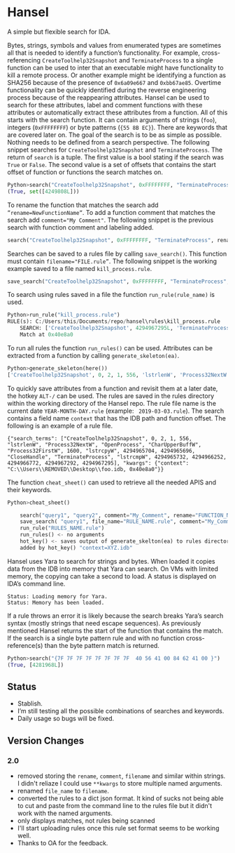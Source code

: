 # Hansel 
A simple but flexible search for IDA. 

Bytes, strings, symbols and values from enumerated types are sometimes all that is needed to identify a function’s functionality. For example, cross-referencing `CreateToolhelp32Snapshot` and `TerminateProcess` to a single function can be used to inter that an executable might have functionality to kill a remote process. Or another example might be identifying a function as SHA256 because of the presence of `0x6a09e667` and `0xbb67ae85`. Overtime functionality can be quickly identified during the reverse engineering process because of the reappearing attributes. Hansel can be used to search for these attributes, label and comment functions with these attributes or automatically extract these attributes from a function. All of this starts with the search function. It can contain arguments of strings (`foo`), integers (`0xFFFFFFFF`) or byte patterns (`{55 8B EC}`). There are keywords that are covered later on. The goal of the search is to be as simple as possible. Nothing needs to be defined from a search perspective. The following snippet searches for `CreateToolhelp32Snapshot` and `TerminateProcess`. The return of `search` is a tuple. The first value is a bool stating if the search was `True` or `False`. The second value is a set of offsets that contains the start offset of function or functions the search matches on. 

```python
Python>search("CreateToolhelp32Snapshot", 0xFFFFFFFF, "TerminateProcess", )
(True, set([4249808L]))
```
To rename the function that matches the search add `”rename=NewFunctionName”`. To add a function comment that matches the search add `comment="My Comment"`. The following snippet is the previous search with function comment and labeling added. 
```python
search("CreateToolhelp32Snapshot", 0xFFFFFFFF, "TerminateProcess", rename="kill_process", comment="kill process" )
```

Searches can be saved to a rules file by calling `save_search()`. This function must contain `filename="FILE.rule”`. The following snippet is the working example saved to a file named `kill_process.rule`. 
```python 
save_search("CreateToolhelp32Snapshot", 0xFFFFFFFF, "TerminateProcess", filename="kill_process.rule", rename="kill_process", comment="kill process") 
```
To search using rules saved in a file the function `run_rule(rule_name)` is used. 

```python 
Python>run_rule("kill_process.rule")
RULE(s): C:/Users/this/Documents/repo/hansel\rules\kill_process.rule
	SEARCH: ['CreateToolhelp32Snapshot', 4294967295L, 'TerminateProcess']
	Match at 0x40e8a0
```
To run all rules the function `run_rules()` can be used. Attributes can be extracted from a function by calling `generate_skeleton(ea)`. 

```python
Python>generate_skeleton(here())
['CreateToolhelp32Snapshot', 0, 2, 1, 556, 'lstrlenW', 'Process32NextW', 'OpenProcess', 'CharUpperBuffW', 'Process32FirstW', 1600, 'lstrcpyW', 4294965704L, 4294965696L, 'CloseHandle', 'TerminateProcess', 'lstrcmpW', 4294965732L, 4294966252L, 4294966772L, 4294967292L, 4294967295L]
```
To quickly save attributes from a function and revisit them at a later date, the hotkey `ALT-/` can be used. The rules are saved in the rules directory within the working directory of the Hansel repo. The rule file name is the current date `YEAR-MONTH-DAY.rule` (example: ` 2019-03-03.rule`). The search contains a field name `context` that has the IDB path and function offset.  The following is an example of a rule file. 
```
{"search_terms": ["CreateToolhelp32Snapshot", 0, 2, 1, 556, "lstrlenW", "Process32NextW", "OpenProcess", "CharUpperBuffW", "Process32FirstW", 1600, "lstrcpyW", 4294965704, 4294965696, "CloseHandle", "TerminateProcess", "lstrcmpW", 4294965732, 4294966252, 4294966772, 4294967292, 4294967295], "kwargs": {"context": "C:\\Users\\REMOVED\\Desktop\\foo.idb, 0x40e8a0"}}
```

The function `cheat_sheet()` can used to retrieve all the needed APIS and their keywords. 

```python  
Python>cheat_sheet()

    search("query1", "query2", comment="My_Comment", rename="FUNCTION_NAME")
    save_search( "query1", file_name="RULE_NAME.rule", comment="My_Comment", rename="FUNCTION_NAME")
    run_rule("RULES_NAME.rule")
    run_rules() <- no arguments
    hot_key() <- saves output of generate_skelton(ea) to rules directory with the date as the name   
    added by hot_key() "context=XYZ.idb"
```

Hansel uses Yara to search for strings and bytes. When loaded it copies data from the IDB into memory that Yara can search. On VMs with limited memory, the copying can take a second to load. A status is displayed on IDA’s command line. 
```
Status: Loading memory for Yara.
Status: Memory has been loaded.
```
If a rule throws an error it is likely because the search breaks Yara’s search syntax (mostly strings that need escape sequences). As previously mentioned Hansel returns the start of the function that contains the match. If the search is a single byte pattern rule and with no function cross-reference(s) than the byte pattern match is returned. 
```python
Python>search("{7F 7F 7F 7F 7F 7F 7F 7F  40 56 41 00 84 62 41 00 }")
(True, [4281968L])
```

## Status
- Stablish.
- I’m still testing all the possible combinations of searches and keywords.  
- Daily usage so bugs will be fixed. 
  
## Version Changes

### 2.0 
 - removed storing the `rename`, `comment`, `filename` and similar within strings. I didn't reliaze I could use `**kwargs` to store multiple named arguments.  
 - renamed `file_name` to `filename`. 
 - converted the rules to a dict json format. It kind of sucks not being able to cut and paste from the command line to the rules file but it didn't work with the named arguments. 
 - only displays matches, not rules being scanned 
 - I'll start uploading rules once this rule set format seems to be working well. 
 - Thanks to OA for the feedback. 
